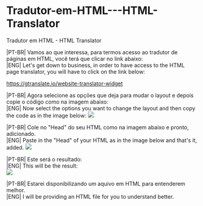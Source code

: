 # Tradutor-em-HTML---HTML-Translator
Tradutor em HTML - HTML Translator

<p>|PT-BR| Vamos ao que interessa, para termos acesso ao tradutor de páginas em HTML, você terá que clicar no link abaixo:<br>
|ENG| Let's get down to business, in order to have access to the HTML page translator, you will have to click on the link below:

https://gtranslate.io/website-translator-widget

|PT-BR| Agora selecione as opções que deja para mudar o layout e depois copie o código como na imagem abaixo:<br>
|ENG| Now select the options you want to change the layout and then copy the code as in the image below:
<img src="https://i.ibb.co/vzpRfmQ/Screenshot-3.png">

|PT-BR| Cole no "Head" do seu HTML como na imagem abaixo e pronto, adicionado.<br>
|ENG| Paste in the "Head" of your HTML as in the image below and that's it, added.
<img src="https://i.ibb.co/xM3nWZ1/Screenshot-2.png">

|PT-BR| Este será o resultado:<br>
|ENG| This will be the result:<br>
<img src="https://i.ibb.co/8rxmCwV/Screenshot-1.png">

|PT-BR| Estarei disponibilizando um aquivo em HTML para entenderem melhor.<br>
|ENG| I will be providing an HTML file for you to understand better.</p>



